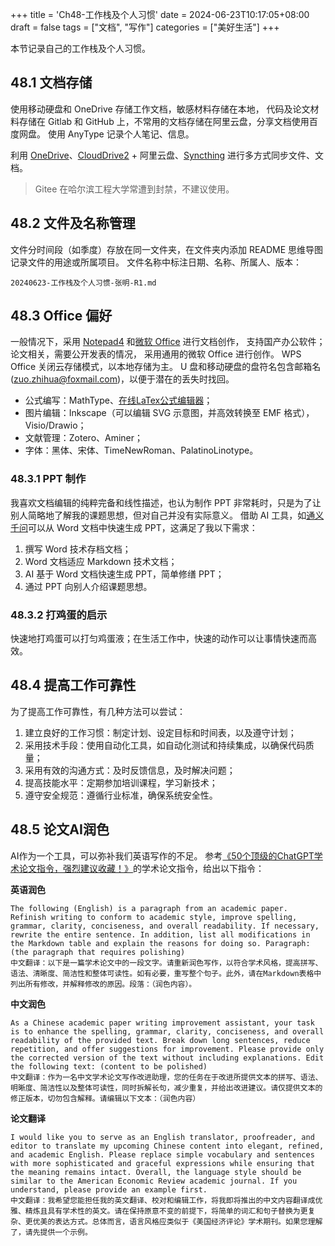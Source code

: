 +++
title = 'Ch48-工作栈及个人习惯'
date = 2024-06-23T10:17:05+08:00
draft = false
tags = ["文档", "写作"]
categories = ["美好生活"]
+++

本节记录自己的工作栈及个人习惯。

## 48.1 文档存储

使用移动硬盘和 OneDrive 存储工作文档，敏感材料存储在本地，
代码及论文材料存储在 Gitlab 和 GitHub 上，不常用的文档存储在阿里云盘，分享文档使用百度网盘。
使用 AnyType 记录个人笔记、信息。

利用 [OneDrive][4]、[CloudDrive2][5] + 阿里云盘、[Syncthing][6] 进行多方式同步文件、文档。

[4]: https://www.microsoft.com/zh-cn/microsoft-365/onedrive/download
[5]: https://www.clouddrive2.com/download.html
[6]: https://syncthing.net/

> Gitee 在哈尔滨工程大学常遭到封禁，不建议使用。

## 48.2 文件及名称管理

文件分时间段（如季度）存放在同一文件夹，在文件夹内添加 README
思维导图记录文件的用途或所属项目。
文件名称中标注日期、名称、所属人、版本：

```text
20240623-工作栈及个人习惯-张明-R1.md
```

## 48.3 Office 偏好

一般情况下，采用 [Notepad4][1] 和[微软 Office][2] 进行文档创作，
支持国产办公软件；论文相关，需要公开发表的情况，
采用通用的微软 Office 进行创作。
WPS Office 关闭云存储模式，以本地存储为主。
U 盘和移动硬盘的盘符名包含邮箱名 (zuo.zhihua@foxmail.com)，以便于潜在的丢失时找回。

[1]: https://github.com/zufuliu/notepad4
[2]: https://otp.landian.vip/zh-cn/download.html

* 公式编写：MathType、[在线LaTex公式编辑器](https://www.latexlive.com/)；
* 图片编辑：Inkscape（可以编辑 SVG 示意图，并高效转换至 EMF 格式），Visio/Drawio；
* 文献管理：Zotero、Aminer；
* 字体：黑体、宋体、TimeNewRoman、PalatinoLinotype。

### 48.3.1 PPT 制作

我喜欢文档编辑的纯粹完备和线性描述，也认为制作 PPT 非常耗时，只是为了让别人简略地了解我的课题思想，但对自己并没有实际意义。
借助 AI 工具，如[通义千问](https://tongyi.aliyun.com/efficiency/)可以从 Word 文档中快速生成 PPT，这满足了我以下需求：

1. 撰写 Word 技术存档文档；
2. Word 文档适应 Markdown 技术文档；
3. AI 基于 Word 文档快速生成 PPT，简单修缮 PPT；
4. 通过 PPT 向别人介绍课题思想。

### 48.3.2 打鸡蛋的启示

快速地打鸡蛋可以打匀鸡蛋液；在生活工作中，快速的动作可以让事情快速而高效。

## 48.4 提高工作可靠性

为了提高工作可靠性，有几种方法可以尝试：

1. 建立良好的工作习惯：制定计划、设定目标和时间表，以及遵守计划；
2. 采用技术手段：使用自动化工具，如自动化测试和持续集成，以确保代码质量；
3. 采用有效的沟通方式：及时反馈信息，及时解决问题；
4. 提高技能水平：定期参加培训课程，学习新技术；
5. 遵守安全规范：遵循行业标准，确保系统安全性。

## 48.5 论文AI润色

AI作为一个工具，可以弥补我们英语写作的不足。
参考[《50个顶级的ChatGPT学术论文指令，强烈建议收藏！》][3]的学术论文指令，给出以下指令：

[3]: https://www.bilibili.com/read/cv35952515/

**英语润色**

```
The following (English) is a paragraph from an academic paper. Refinish writing to conform to academic style, improve spelling, grammar, clarity, conciseness, and overall readability. If necessary, rewrite the entire sentence. In addition, list all modifications in the Markdown table and explain the reasons for doing so. Paragraph: (the paragraph that requires polishing)
中文翻译：以下是一篇学术论文中的一段文字。请重新润色写作，以符合学术风格，提高拼写、语法、清晰度、简洁性和整体可读性。如有必要，重写整个句子。此外，请在Markdown表格中列出所有修改，并解释修改的原因。段落：（润色内容）。 
```

**中文润色**

```
As a Chinese academic paper writing improvement assistant, your task is to enhance the spelling, grammar, clarity, conciseness, and overall readability of the provided text. Break down long sentences, reduce repetition, and offer suggestions for improvement. Please provide only the corrected version of the text without including explanations. Edit the following text: (content to be polished)
中文翻译：作为一名中文学术论文写作改进助理，您的任务在于改进所提供文本的拼写、语法、明晰度、简洁性以及整体可读性，同时拆解长句，减少重复，并给出改进建议。请仅提供文本的修正版本，切勿包含解释。请编辑以下文本：（润色内容）
```

**论文翻译**

```
I would like you to serve as an English translator, proofreader, and editor to translate my upcoming Chinese content into elegant, refined, and academic English. Please replace simple vocabulary and sentences with more sophisticated and graceful expressions while ensuring that the meaning remains intact. Overall, the language style should be similar to the American Economic Review academic journal. If you understand, please provide an example first.
中文翻译：我希望您能担任我的英文翻译、校对和编辑工作，将我即将推出的中文内容翻译成优雅、精炼且具有学术性的英文。请在保持原意不变的前提下，将简单的词汇和句子替换为更复杂、更优美的表达方式。总体而言，语言风格应类似于《美国经济评论》学术期刊。如果您理解了，请先提供一个示例。
```